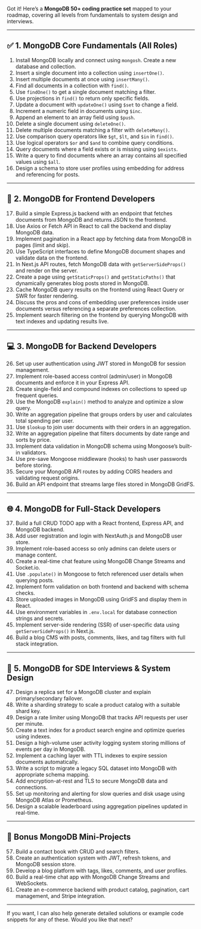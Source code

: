 Got it! Here’s a **MongoDB 50+ coding practice set** mapped to your roadmap, covering all levels from fundamentals to system design and interviews.

---

## ✅ **1. MongoDB Core Fundamentals (All Roles)**

1. Install MongoDB locally and connect using `mongosh`. Create a new database and collection.
2. Insert a single document into a collection using `insertOne()`.
3. Insert multiple documents at once using `insertMany()`.
4. Find all documents in a collection with `find()`.
5. Use `findOne()` to get a single document matching a filter.
6. Use projections in `find()` to return only specific fields.
7. Update a document with `updateOne()` using `$set` to change a field.
8. Increment a numeric field in documents using `$inc`.
9. Append an element to an array field using `$push`.
10. Delete a single document using `deleteOne()`.
11. Delete multiple documents matching a filter with `deleteMany()`.
12. Use comparison query operators like `$gt`, `$lt`, and `$in` in `find()`.
13. Use logical operators `$or` and `$and` to combine query conditions.
14. Query documents where a field exists or is missing using `$exists`.
15. Write a query to find documents where an array contains all specified values using `$all`.
16. Design a schema to store user profiles using embedding for address and referencing for posts.

---

## 🎯 **2. MongoDB for Frontend Developers**

17. Build a simple Express.js backend with an endpoint that fetches documents from MongoDB and returns JSON to the frontend.
18. Use Axios or Fetch API in React to call the backend and display MongoDB data.
19. Implement pagination in a React app by fetching data from MongoDB in pages (limit and skip).
20. Use TypeScript interfaces to define MongoDB document shapes and validate data on the frontend.
21. In Next.js API routes, fetch MongoDB data with `getServerSideProps()` and render on the server.
22. Create a page using `getStaticProps()` and `getStaticPaths()` that dynamically generates blog posts stored in MongoDB.
23. Cache MongoDB query results on the frontend using React Query or SWR for faster rendering.
24. Discuss the pros and cons of embedding user preferences inside user documents versus referencing a separate preferences collection.
25. Implement search filtering on the frontend by querying MongoDB with text indexes and updating results live.

---

## 💻 **3. MongoDB for Backend Developers**

26. Set up user authentication using JWT stored in MongoDB for session management.
27. Implement role-based access control (admin/user) in MongoDB documents and enforce it in your Express API.
28. Create single-field and compound indexes on collections to speed up frequent queries.
29. Use the MongoDB `explain()` method to analyze and optimize a slow query.
30. Write an aggregation pipeline that groups orders by user and calculates total spending per user.
31. Use `$lookup` to join user documents with their orders in an aggregation.
32. Write an aggregation pipeline that filters documents by date range and sorts by price.
33. Implement data validation in MongoDB schema using Mongoose’s built-in validators.
34. Use pre-save Mongoose middleware (hooks) to hash user passwords before storing.
35. Secure your MongoDB API routes by adding CORS headers and validating request origins.
36. Build an API endpoint that streams large files stored in MongoDB GridFS.

---

## 🌐 **4. MongoDB for Full-Stack Developers**

37. Build a full CRUD TODO app with a React frontend, Express API, and MongoDB backend.
38. Add user registration and login with NextAuth.js and MongoDB user store.
39. Implement role-based access so only admins can delete users or manage content.
40. Create a real-time chat feature using MongoDB Change Streams and Socket.io.
41. Use `.populate()` in Mongoose to fetch referenced user details when querying posts.
42. Implement form validation on both frontend and backend with schema checks.
43. Store uploaded images in MongoDB using GridFS and display them in React.
44. Use environment variables in `.env.local` for database connection strings and secrets.
45. Implement server-side rendering (SSR) of user-specific data using `getServerSideProps()` in Next.js.
46. Build a blog CMS with posts, comments, likes, and tag filters with full stack integration.

---

## 🧠 **5. MongoDB for SDE Interviews & System Design**

47. Design a replica set for a MongoDB cluster and explain primary/secondary failover.
48. Write a sharding strategy to scale a product catalog with a suitable shard key.
49. Design a rate limiter using MongoDB that tracks API requests per user per minute.
50. Create a text index for a product search engine and optimize queries using indexes.
51. Design a high-volume user activity logging system storing millions of events per day in MongoDB.
52. Implement a caching layer with TTL indexes to expire session documents automatically.
53. Write a script to migrate a legacy SQL dataset into MongoDB with appropriate schema mapping.
54. Add encryption-at-rest and TLS to secure MongoDB data and connections.
55. Set up monitoring and alerting for slow queries and disk usage using MongoDB Atlas or Prometheus.
56. Design a scalable leaderboard using aggregation pipelines updated in real-time.

---

## 🎯 **Bonus MongoDB Mini-Projects**

57. Build a contact book with CRUD and search filters.
58. Create an authentication system with JWT, refresh tokens, and MongoDB session store.
59. Develop a blog platform with tags, likes, comments, and user profiles.
60. Build a real-time chat app with MongoDB Change Streams and WebSockets.
61. Create an e-commerce backend with product catalog, pagination, cart management, and Stripe integration.

---

If you want, I can also help generate detailed solutions or example code snippets for any of these. Would you like that next?
